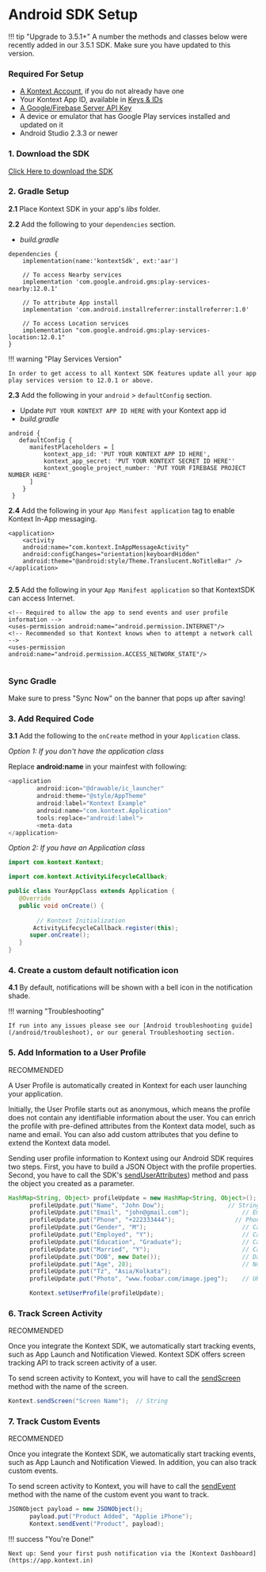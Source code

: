 # Android SDK Setup

!!! tip "Upgrade to 3.5.1+"
     A number the methods and classes below were recently added in our 3.5.1 SDK. Make sure you have updated to this version.

### Required For Setup

- [A Kontext Account](https://app.kontext.in/), if you do not already have one
- Your Kontext App ID, available in [Keys & IDs](/android/firebasekey)
- [A Google/Firebase Server API Key](/android/firebase/key)
- A device or emulator that has Google Play services installed and updated on it
- Android Studio 2.3.3 or newer

### 1. Download the SDK

[Click Here to download the SDK](https://gitlab.com/kontext/Kontext-Android-SDK/raw/master/KontextSDK-4.2.aar)

### 2. Gradle Setup

**2.1** Place Kontext SDK in your app's *libs* folder.

**2.2** Add the following to your `dependencies` section.

- *build.gradle*

```
dependencies {
    implementation(name:'kontextSdk', ext:'aar')
    
    // To access Nearby services
    implementation 'com.google.android.gms:play-services-nearby:12.0.1'
    
    // To attribute App install
    implementation 'com.android.installreferrer:installreferrer:1.0'
    
    // To access Location services
    implementation "com.google.android.gms:play-services-location:12.0.1"
}
```

!!! warning "Play Services Version"

```
In order to get access to all Kontext SDK features update all your app play services version to 12.0.1 or above.
```

**2.3** Add the following in your `android` > `defaultConfig` section.

- Update `PUT YOUR KONTEXT APP ID HERE` with your Kontext app id
- *build.gradle*

```
android {
   defaultConfig {
      manifestPlaceholders = [
          kontext_app_id: 'PUT YOUR KONTEXT APP ID HERE',
          kontext_app_secret: 'PUT YOUR KONTEXT SECRET ID HERE''
          kontext_google_project_number: 'PUT YOUR FIREBASE PROJECT NUMBER HERE'
      ]
    }
 }
```

**2.4** Add the following in your `App Manifest application` tag to enable Kontext In-App messaging.

```
<application>
	<activity
	android:name="com.kontext.InAppMessageActivity"
	android:configChanges="orientation|keyboardHidden"
	android:theme="@android:style/Theme.Translucent.NoTitleBar" />
</application>
       
```

**2.5** Add the following in your `App Manifest application` so that KontextSDK can access Internet.

```
<!-- Required to allow the app to send events and user profile information -->
<uses-permission android:name="android.permission.INTERNET"/>
<!-- Recommended so that Kontext knows when to attempt a network call -->
<uses-permission android:name="android.permission.ACCESS_NETWORK_STATE"/>
       
```

### Sync Gradle

Make sure to press "Sync Now" on the banner that pops up after saving!

### 3. Add Required Code

**3.1** Add the following to the `onCreate` method in your `Application` class.

*Option 1: If you don't have the application class*

Replace **android:name** in your mainfest with following:

```java
<application
        android:icon="@drawable/ic_launcher"
        android:theme="@style/AppTheme"
        android:label="Kontext Example"
        android:name="com.kontext.Application"
        tools:replace="android:label">
        <meta-data 
</application>
```



*Option 2: If you have an  Application class*

```java
import com.kontext.Kontext;

import com.kontext.ActivityLifecycleCallback;

public class YourAppClass extends Application {
   @Override
   public void onCreate() {
       
        // Kontext Initialization
       ActivityLifecycleCallback.register(this);
      super.onCreate();
   }
}
```

### 4. Create a custom default notification icon

**4.1** By default, notifications will be shown with a bell icon in the notification shade. 

!!! warning "Troubleshooting"

```
If run into any issues please see our [Android troubleshooting guide](/android/troubleshoot), or our general Troubleshooting section.
```

### 5. Add Information to a User Profile

RECOMMENDED

A User Profile is automatically created in Kontext for each user launching your application.

Initially, the User Profile starts out as anonymous, which means the profile does not contain any identifiable information about the user. You can enrich the profile with pre-defined attributes from the Kontext data model, such as name and email. You can also add custom attributes that you define to extend the Kontext data model.

Sending user profile information to Kontext using our Android SDK requires two steps. First, you have to build a JSON Object with the profile properties. Second, you have to call the SDK's [sendUserAttributes](/android/reference#senduserattributes)) method and pass the object you created as a parameter.

```java
HashMap<String, Object> profileUpdate = new HashMap<String, Object>();
      profileUpdate.put("Name", "John Dow");                  // String
      profileUpdate.put("Email", "john@gmail.com");               // Email address of the user
      profileUpdate.put("Phone", "+222333444");                 // Phone (with the country code)
      profileUpdate.put("Gender", "M");                           // Can be either M or F
      profileUpdate.put("Employed", "Y");                         // Can be either Y or N
      profileUpdate.put("Education", "Graduate");                 // Can be either Graduate, College or School
      profileUpdate.put("Married", "Y");                          // Can be either Y or N
      profileUpdate.put("DOB", new Date());                       // Date of Birth. Set the Date object to the appropriate value first
      profileUpdate.put("Age", 28);                               // Not required if DOB is set
      profileUpdate.put("Tz", "Asia/Kolkata");                    
      profileUpdate.put("Photo", "www.foobar.com/image.jpeg");    // URL to the Image

      Kontext.setUserProfile(profileUpdate);
```

### 6. Track Screen Activity

RECOMMENDED

Once you integrate the Kontext SDK, we automatically start tracking events, such as App Launch and Notification Viewed. Kontext SDK offers screen tracking API to track screen activity of a user.

To send screen activity to Kontext, you will have to call the [sendScreen](/android/reference#sendScreen) method with the name of the screen.

```java
Kontext.sendScreen("Screen Name");	// String
```

### 7. Track Custom Events

RECOMMENDED

Once you integrate the Kontext SDK, we automatically start tracking events, such as App Launch and Notification Viewed. In addition, you can also track custom events.

To send screen activity to Kontext, you will have to call the [sendEvent](/android/reference#sendEvent) method with the name of the custom event you want to track.

```java
JSONObject payload = new JSONObject();
      payload.put("Product Added", "Applie iPhone");
      Kontext.sendEvent("Product", payload);
```



!!! success "You're Done!"

    Next up: Send your first push notification via the [Kontext Dashboard](https://app.kontext.in)
